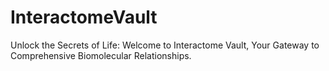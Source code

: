 # InteractomeVault
Unlock the Secrets of Life: Welcome to Interactome Vault, Your Gateway to Comprehensive Biomolecular Relationships.
